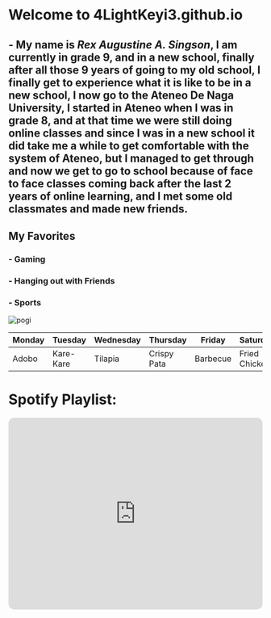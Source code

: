# Welcome to 4LightKeyi3.github.io


## - My name is *Rex Augustine A. Singson*, I am currently in grade 9, and in a new school, finally after all those 9 years of going to my old school, I finally get to experience what it is like to be in a new school, I now go to the Ateneo De Naga University, I started in Ateneo when I was in grade 8, and at that time we were still doing online classes and since I was in a new school it did take me a while to get comfortable with the system of Ateneo, but I managed to get through and now we get to go to school because of face to face classes coming back after the last 2 years of online learning, and I met some old classmates and made new friends. 


## My Favorites
### - Gaming 
### - Hanging out with Friends
### - Sports

![pogi](https://scontent-xsp1-2.xx.fbcdn.net/v/t1.15752-9/299738005_394916049451096_8925260609751482670_n.jpg?_nc_cat=104&ccb=1-7&_nc_sid=ae9488&_nc_eui2=AeGnfse-XhtVYu4mjkMCokFPuSlwhBHGnjK5KXCEEcaeMro9tbsFzmYXgCv5klaYWT1YG6qciLlxd2iXFlzdUEyj&_nc_ohc=S0NteulQZfMAX-jA-Sx&_nc_ht=scontent-xsp1-2.xx&oh=03_AdTbL4L5HrreYhgMSlmHqCa4IjxYC4k1IQJhRVvJOyTKYQ&oe=63A58645)


| Monday | Tuesday | Wednesday | Thursday | Friday | Saturday | Sunday |
| ------ | ------- | --------- | -------- | ------ | -------- | ------ |
| Adobo | Kare-Kare | Tilapia | Crispy Pata | Barbecue | Fried Chicken | Sinigang |


# Spotify Playlist:

<iframe style="border-radius:12px" src="https://open.spotify.com/embed/playlist/0WHcioiZHgnqbQzPSvfnqk?utm_source=generator" width="100%" height="380" frameBorder="0" allowfullscreen="" allow="autoplay; clipboard-write; encrypted-media; fullscreen; picture-in-picture" loading="lazy"></iframe>

